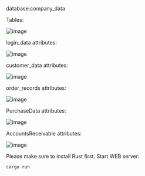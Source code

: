 database:company_data

Tables:

![image](https://github.com/Imonanoko/database_project/assets/99231417/52141dee-2879-4b76-ba6d-c0671d8b48fc)

login_data attributes:

![image](https://github.com/Imonanoko/database_project/assets/99231417/e9883126-64c5-49cd-bf91-b412b12063c8)

customer_data attributes:

![image](https://github.com/Imonanoko/database_project/assets/99231417/d42ac275-a914-404a-bd92-d438abe0eef1)

order_records attributes:

![image](https://github.com/Imonanoko/database_project/assets/99231417/8fd7e4f9-323c-4a9a-b32c-2de244c3ce73)

PurchaseData attributes:

![image](https://github.com/Imonanoko/database_project/assets/99231417/45884a4d-2181-44b6-86b9-1c60f151c0fe)

AccountsReceivable attributes:

![image](https://github.com/Imonanoko/database_project/assets/99231417/c62fe7fd-5b35-4592-9cf8-79e6586f407e)

Please make sure to install Rust first.
Start WEB server:
```
cargo run
```
